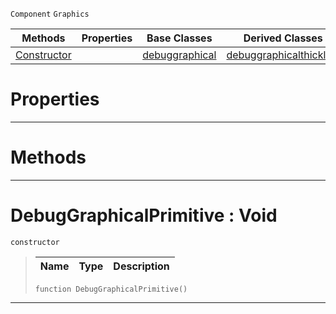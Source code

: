  `Component` `Graphics`



|Methods|Properties|Base Classes|Derived Classes|
|---|---|---|---|
|[ Constructor](https://github.com/zeroengineteam/ZeroDocs/code_reference/class_reference/debuggraphicalprimitive.markdown#debuggraphicalprimitive)| |[debuggraphical](https://github.com/zeroengineteam/ZeroDocs/code_reference/class_reference/debuggraphical.markdown)|[debuggraphicalthickline](https://github.com/zeroengineteam/ZeroDocs/code_reference/class_reference/debuggraphicalthickline.markdown)|


 #  Properties


---  
 #  Methods


---  
 #  DebugGraphicalPrimitive : Void

 `constructor`

> 
> |Name|Type|Description|
> |---|---|---|
> ``` lang=cpp, name=Zilch
> function DebugGraphicalPrimitive()
> ``` 


---  
 

 